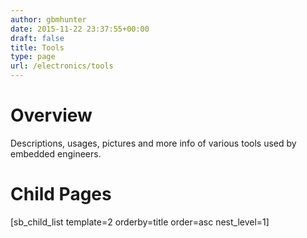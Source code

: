 ```yaml
---
author: gbmhunter
date: 2015-11-22 23:37:55+00:00
draft: false
title: Tools
type: page
url: /electronics/tools
---
```


# Overview

Descriptions, usages, pictures and more info of various tools used by embedded engineers.

# Child Pages

[sb_child_list template=2 orderby=title order=asc nest_level=1]
